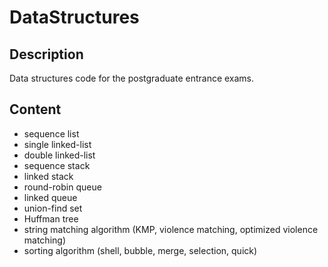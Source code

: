 # DataStructures


## Description

Data structures code for the postgraduate entrance exams.


## Content

* sequence list
* single linked-list
* double linked-list
* sequence stack
* linked stack
* round-robin queue
* linked queue
* union-find set
* Huffman tree
* string matching algorithm (KMP, violence matching, optimized violence matching)
* sorting algorithm (shell, bubble, merge, selection, quick)
